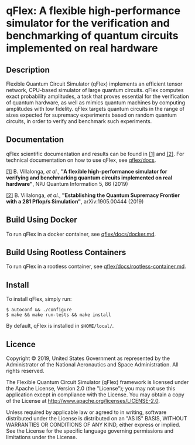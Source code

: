 # qFlex: A flexible high-performance simulator for the verification and benchmarking of quantum circuits implemented on real hardware

## Description

Flexible Quantum Circuit Simulator (qFlex) implements an efficient tensor
network, CPU-based simulator of large quantum circuits. qFlex computes exact
probability amplitudes, a task that proves essential for the verification of
quantum hardware, as well as mimics quantum machines by computing amplitudes
with low fidelity.  qFlex targets quantum circuits in the range of sizes
expected for supremacy experiments based on random quantum circuits, in order to
verify and benchmark such experiments.

## Documentation

qFlex scientific documentation and results can be found in 
[[1]](https://arxiv.org/abs/1811.09599) and [[2]](https://arxiv.org/abs/1905.00444).
For technical documentation on how to use qFlex, see [qflex/docs](/docs).

[[1]](https://arxiv.org/abs/1811.09599) B. Villalonga, *et al.*, **"A flexible 
high-performance simulator for verifying and benchmarking quantum circuits 
implemented on real hardware"**, NPJ Quantum Information 5, 86 (2019)

[[2]](https://arxiv.org/abs/1905.00444) B. Villalonga, *et al.*, **"Establishing
the Quantum Supremacy Frontier with a 281 Pflop/s Simulation"**, arXiv:1905.00444 (2019)

## Build Using Docker

To run qFlex in a docker container, see [qflex/docs/docker.md](/docs/docker.md).

## Build Using Rootless Containers

To run qFlex in a rootless container, see
[qflex/docs/rootless-container.md](/docs/rootless-container.md).

## Install

To install qFlex, simply run:

```
$ autoconf && ./configure 
$ make && make run-tests && make install
```
By default, qFlex is installed in `$HOME/local/`.

## Licence

Copyright © 2019, United States Government as represented by the Administrator
of the National Aeronautics and Space Administration. All rights reserved.

The Flexible Quantum Circuit Simulator (qFlex) framework is licensed under the
Apache License, Version 2.0 (the "License"); you may not use this application
except in compliance with the License. You may obtain a copy of the License at
http://www.apache.org/licenses/LICENSE-2.0. 

Unless required by applicable law or agreed to in writing, software distributed
under the License is distributed on an "AS IS" BASIS, WITHOUT WARRANTIES OR
CONDITIONS OF ANY KIND, either express or implied. See the License for the
specific language governing permissions and limitations under the License.
